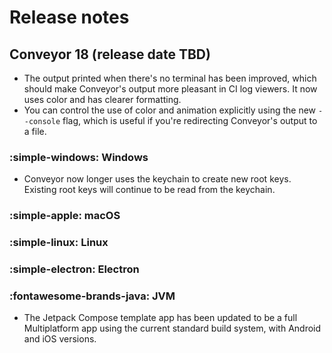 # Release notes

## Conveyor 18 (release date TBD)

* The output printed when there's no terminal has been improved, which should make Conveyor's output more pleasant in CI log viewers. It now uses color and has clearer formatting.
* You can control the use of color and animation explicitly using the new `--console` flag, which is useful if you're redirecting Conveyor's output to a file.

### :simple-windows: Windows

* Conveyor now longer uses the keychain to create new root keys. Existing root keys will continue to be read from the keychain.

### :simple-apple: macOS

### :simple-linux: Linux

### :simple-electron: Electron

### :fontawesome-brands-java: JVM

* The Jetpack Compose template app has been updated to be a full Multiplatform app using the current standard build system, with Android and iOS versions. 
